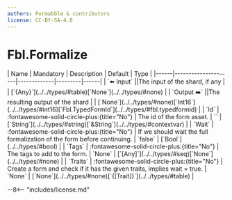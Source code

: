 ```yaml
---
authors: Formabble & contributors
license: CC-BY-SA-4.0
---
```



# Fbl.Formalize

<div class="sh-parameters" markdown="1">
| Name | Mandatory | Description | Default | Type |
|------|---------------------|-------------|---------|------|
| `⬅️ Input` ||The input of the shard, if any | | [`{Any}`](../../types/#table)[`None`](../../types/#none) |
| `Output ➡️` ||The resulting output of the shard | | [`None`](../../types/#none)[`Int16`](../../types/#int16)[`Fbl.TypedFormId`](../../types/#fbl.typedformid) |
| `Id` | :fontawesome-solid-circle-plus:{title="No"}  | The id of the form asset. | `` | [`String`](../../types/#string)[`&String`](../../types/#contextvar) |
| `Wait` | :fontawesome-solid-circle-plus:{title="No"}  | If we should wait the full formalization of the form before continuing. | `false` | [`Bool`](../../types/#bool) |
| `Tags` | :fontawesome-solid-circle-plus:{title="No"}  | The tags to add to the form. | `None` | [`[Any]`](../../types/#seq)[`None`](../../types/#none) |
| `Traits` | :fontawesome-solid-circle-plus:{title="No"}  | Create a form and check if it has the given traits, implies wait = true. | `None` | [`None`](../../types/#none)[`{[Trait]}`](../../types/#table) |

</div>



--8<-- "includes/license.md"

